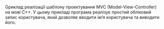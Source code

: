 Gриклад реалізації шаблону проектування MVC (Model-View-Controller) на мові C++. 
У цьому прикладі програма реалізує простий обліковий запис користувача, який дозволяє вводити ім’я користувача та виводити його.
